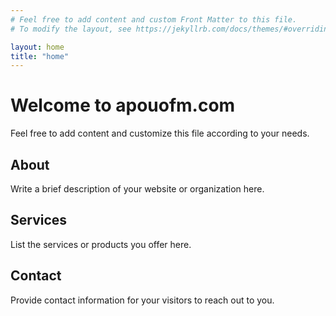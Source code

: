 ```yaml
---
# Feel free to add content and custom Front Matter to this file.
# To modify the layout, see https://jekyllrb.com/docs/themes/#overriding-theme-defaults

layout: home
title: "home"
---
```


# Welcome to apouofm.com

Feel free to add content and customize this file according to your needs.

## About

Write a brief description of your website or organization here.

## Services

List the services or products you offer here.

## Contact

Provide contact information for your visitors to reach out to you.


